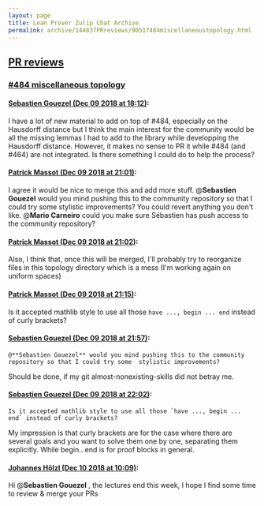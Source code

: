 ```yaml
---
layout: page
title: Lean Prover Zulip Chat Archive 
permalink: archive/144837PRreviews/90517484miscellaneoustopology.html
---
```


## [PR reviews](index.html)
### [#484 miscellaneous topology](90517484miscellaneoustopology.html)

#### [Sebastien Gouezel (Dec 09 2018 at 18:12)](https://leanprover.zulipchat.com/#narrow/stream/144837-PR%20reviews/topic/%23484%20miscellaneous%20topology/near/151228688):
I have a lot of new material to add on top of #484, especially on the Hausdorff distance but I think the main interest for the community would be all the missing lemmas I had to add to the library while developping the Hausdorff distance. However, it makes no sense to PR it while #484 (and #464) are not integrated. Is there something I could do to help the process?

#### [Patrick Massot (Dec 09 2018 at 21:01)](https://leanprover.zulipchat.com/#narrow/stream/144837-PR%20reviews/topic/%23484%20miscellaneous%20topology/near/151234264):
I agree it would be nice to merge this and add more stuff. @**Sebastien Gouezel** would you mind pushing this to the community repository so that I could try some  stylistic improvements? You could revert anything you don't like. @**Mario Carneiro** could you make sure Sébastien has push access to the community repository?

#### [Patrick Massot (Dec 09 2018 at 21:02)](https://leanprover.zulipchat.com/#narrow/stream/144837-PR%20reviews/topic/%23484%20miscellaneous%20topology/near/151234314):
Also, I think that, once this will be merged, I'll probably try to reorganize files in this topology directory which is a mess (I'm working again on uniform spaces)

#### [Patrick Massot (Dec 09 2018 at 21:15)](https://leanprover.zulipchat.com/#narrow/stream/144837-PR%20reviews/topic/%23484%20miscellaneous%20topology/near/151234715):
Is it accepted mathlib style to use all those `have ..., begin ... end` instead of curly brackets?

#### [Sebastien Gouezel (Dec 09 2018 at 21:57)](https://leanprover.zulipchat.com/#narrow/stream/144837-PR%20reviews/topic/%23484%20miscellaneous%20topology/near/151235986):
```quote
@**Sebastien Gouezel** would you mind pushing this to the community repository so that I could try some  stylistic improvements?
```
 Should be done, if my git almost-nonexisting-skills did not betray me.

#### [Sebastien Gouezel (Dec 09 2018 at 22:02)](https://leanprover.zulipchat.com/#narrow/stream/144837-PR%20reviews/topic/%23484%20miscellaneous%20topology/near/151236184):
```quote
Is it accepted mathlib style to use all those `have ..., begin ... end` instead of curly brackets?
```
My impression is that curly brackets are for the case where there are several goals and you want to solve them one by one, separating them explicitly. While begin...end is for proof blocks in general.

#### [Johannes Hölzl (Dec 10 2018 at 10:09)](https://leanprover.zulipchat.com/#narrow/stream/144837-PR%20reviews/topic/%23484%20miscellaneous%20topology/near/151259207):
Hi @**Sebastien Gouezel** , the lectures end this week, I hope I find some time to review & merge your PRs

